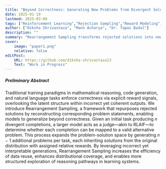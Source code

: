 ```yaml
---
title: "Beyond Correctness: Generating New Problems from Divergent Solutions for Reasoning with Rearrangement Sampling" 
date: 2025-01-10
lastmod: 2025-03-09
tags: ["Reinforcement Learning","Rejection Sampling","Reward Modeling","Post-Training"]
author: ["Diksha Shrivastava", "Mann Acharya", "Dr. Tapas Badal"]
description: "" 
summary: "Rearrangement Sampling transforms rejected solutions into new problem statements, expanding the problem-solution space beyond correctness constraints. A larger model acts as a judge to assess whether alternative problems can be inferred from divergent completions, assigning structured rewards to prior generations. This enables efficient data reuse, improves distributional coverage, and enhances reasoning generalization across domains." 
cover:
    image: "paper1.png"
    relative: false
editPost:
    URL: https://github.com/diksha-shrivastava13
    Text: "Work in Progress"
---
```


##### Preliminary Abstract

Traditional training paradigms in mathematical reasoning, code generation, and natural language tasks enforce correctness via explicit reward signals, overlooking the latent structure within incorrect yet coherent outputs. We introduce Rearrangement Sampling, a framework that repurposes rejected solutions by reconstructing corresponding problem statements, enabling models to generalize beyond correctness. Given an initial task producing 
𝑛 divergent completions, a larger model acts as a judge—akin to RLAIF—to determine whether each completion can be mapped to a valid alternative problem. This process expands the problem-solution space by generating 
𝑛 − 1 additional problems per task, each inheriting solutions from the original distribution with assigned relative rewards. By leveraging incorrect yet interpretable generations, Rearrangement Sampling increases the efficiency of data reuse, enhances distributional coverage, and enables more structured exploration of reasoning pathways in learning systems.
